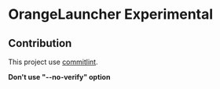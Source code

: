 # OrangeLauncher Experimental

## Contribution

This project use [commitlint](https://github.com/conventional-changelog/commitlint).

**Don't use "--no-verify" option**

